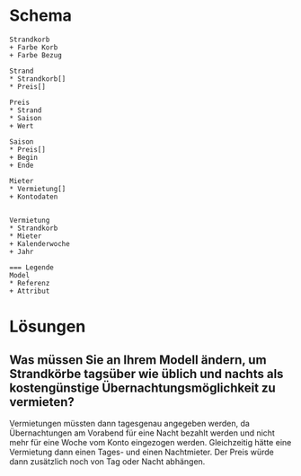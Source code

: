 Schema
======
```
Strandkorb
+ Farbe Korb
+ Farbe Bezug

Strand
* Strandkorb[]
* Preis[]

Preis
* Strand
* Saison
+ Wert

Saison
* Preis[]
+ Begin
+ Ende

Mieter
* Vermietung[]
+ Kontodaten


Vermietung
* Strandkorb
* Mieter
+ Kalenderwoche
+ Jahr

=== Legende
Model
* Referenz
+ Attribut
```

Lösungen
========
Was müssen Sie an Ihrem Modell ändern, um Strandkörbe tagsüber wie üblich und nachts als kostengünstige Übernachtungsmöglichkeit zu vermieten?
---------------------------------------------------------------------------------------------------------------------------------------------- 

Vermietungen müssten dann tagesgenau angegeben werden, da Übernachtungen am Vorabend für eine Nacht bezahlt werden und nicht mehr für eine Woche vom Konto eingezogen werden. Gleichzeitig hätte eine Vermietung  dann einen Tages- und einen Nachtmieter. Der Preis würde dann zusätzlich noch von Tag oder Nacht abhängen.
